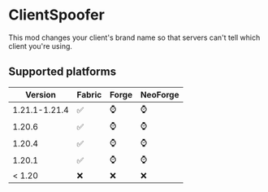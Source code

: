 # ClientSpoofer
This mod changes your client's brand name so that servers can't tell which client you're using.
## Supported platforms
| Version       | Fabric | Forge | NeoForge |
|---------------|--------|-------|----------|
| 1.21.1-1.21.4 | ✅      | ⌚     | ⌚        |
| 1.20.6        | ✅      | ⌚     | ⌚        |
| 1.20.4        | ✅      | ⌚     | ⌚        |
| 1.20.1        | ✅      | ⌚     | ⌚        |
| < 1.20        | ❌      | ❌     | ❌        |